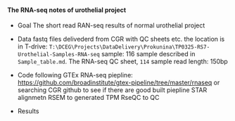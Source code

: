 #### The RNA-seq notes of urothelial project
- Goal
  The short read RAN-seq results of normal urothelial project 
- Data
  fastq files delivederd from CGR with QC sheets etc. the location is in T-drive: 
  `T:\DCEG\Projects\DataDelivery\Prokunina\TP0325-RS7-Urothelial-Samples-RNA-seq`
  sample: 116 sample described in `Sample_table.md`. The RNA-seq QC sheet, `114` sample
  read length: 150bp

- Code
  following GTEx RNA-seq piepline: https://github.com/broadinstitute/gtex-pipeline/tree/master/rnaseq
  or searching CGR github to see if there are good built piepline 
  STAR alignmetn
  RSEM to generated TPM
  RseQC to QC
  
- Results

